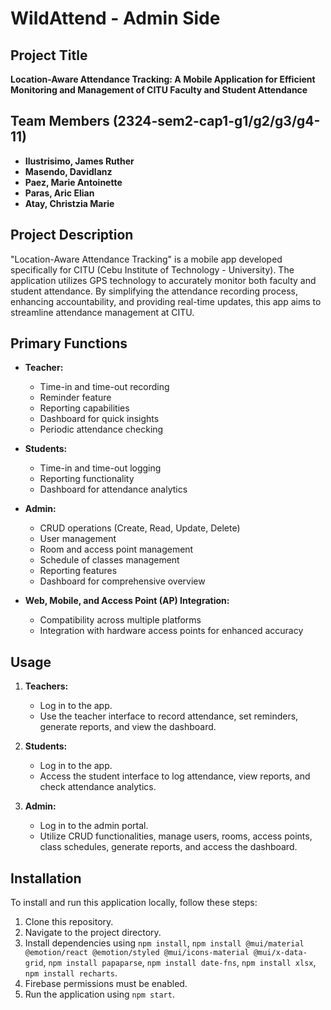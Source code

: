# WildAttend - Admin Side

## Project Title
**Location-Aware Attendance Tracking: A Mobile Application for Efficient Monitoring and Management of CITU Faculty and Student Attendance**

## Team Members (2324-sem2-cap1-g1/g2/g3/g4-11)
- **Ilustrisimo, James Ruther**
- **Masendo, Davidlanz**
- **Paez, Marie Antoinette**
- **Paras, Aric Elian**
- **Atay, Christzia Marie**

## Project Description
"Location-Aware Attendance Tracking" is a mobile app developed specifically for CITU (Cebu Institute of Technology - University). The application utilizes GPS technology to accurately monitor both faculty and student attendance. By simplifying the attendance recording process, enhancing accountability, and providing real-time updates, this app aims to streamline attendance management at CITU.

## Primary Functions
- **Teacher:**
  - Time-in and time-out recording
  - Reminder feature
  - Reporting capabilities
  - Dashboard for quick insights
  - Periodic attendance checking
  
- **Students:**
  - Time-in and time-out logging
  - Reporting functionality
  - Dashboard for attendance analytics
  
- **Admin:**
  - CRUD operations (Create, Read, Update, Delete)
  - User management
  - Room and access point management
  - Schedule of classes management
  - Reporting features
  - Dashboard for comprehensive overview
  
- **Web, Mobile, and Access Point (AP) Integration:**
  - Compatibility across multiple platforms
  - Integration with hardware access points for enhanced accuracy


## Usage
1. **Teachers:**
   - Log in to the app.
   - Use the teacher interface to record attendance, set reminders, generate reports, and view the dashboard.
   
2. **Students:**
   - Log in to the app.
   - Access the student interface to log attendance, view reports, and check attendance analytics.
   
3. **Admin:**
   - Log in to the admin portal.
   - Utilize CRUD functionalities, manage users, rooms, access points, class schedules, generate reports, and access the dashboard.


## Installation
To install and run this application locally, follow these steps:
1. Clone this repository.
2. Navigate to the project directory.
3. Install dependencies using `npm install`, `npm install @mui/material @emotion/react @emotion/styled @mui/icons-material @mui/x-data-grid`, `npm install papaparse`, `npm install date-fns`, `npm install xlsx`, `npm install recharts`.
4. Firebase permissions must be enabled.
5. Run the application using `npm start`.
